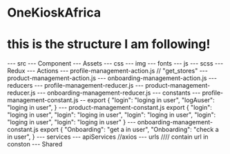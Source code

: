 # OneKioskAfrica
# this is the structure I am following!

---  src
     --- Component
     --- Assets
         --- css
         --- img
         --- fonts
         --- js
         --- scss
     --- Redux
         --- Actions
               --- profile-management-action.js   // "get_stores"
               --- product-management-action.js
               --- onboarding-management-action.js
         --- reducers
               --- profile-management-reducer.js
               --- product-management-reducer.js
               --- onboarding-management-reducer.js
         --- constants 
                --- profile-management-constant.js  --  export {
                    "login": "loging in user",
                    "logAuser": "loging in user",
                }
                --- product-management-constant.js 
                                export {
                                    "login": "loging in user",
                                    "login": "loging in user",
                                    "login": "loging in user",
                                    "login": "loging in user",
                                    "login": "loging in user"
                                }
                --- onboarding-management-constant.js
                         export {
                                    "Onboarding": "get a in user",
                                    "Onboarding": "check a in user",
                                }
     --- services 
         --- apiServices  //axios
         --- urls    //// contain url in conston
     --- Shared
    